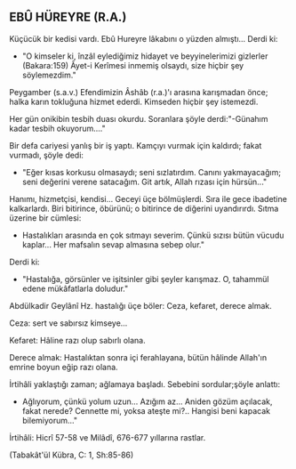 ## EBÛ HÜREYRE (R.A.)

Küçücük bir kedisi vardı. Ebû Hureyre lâkabını o yüzden almıştı... Derdi ki:

- "O kimseler ki, înzâl eylediğimiz hidayet ve beyyinelerimizi gizlerler (Bakara:159) Âyet-i Kerîmesi inmemiş olsaydı, size hiçbir şey söylemezdim."

Peygamber (s.a.v.) Efendimizin Âshâb (r.a.)'ı arasına karışmadan önce; halka karın tokluğuna hizmet ederdi. Kimseden hiçbir şey istemezdi.

Her gün onikibin tesbih duası okurdu. Soranlara şöyle derdi:"-Günahım kadar tesbih okuyorum...."

Bir defa cariyesi yanlış bir iş yaptı. Kamçıyı vurmak için kaldırdı; fakat vurmadı, şöyle dedi:

- "Eğer kısas korkusu olmasaydı; seni sızlatırdım. Canını yakmayacağım; seni değerini verene satacağım. Git artık, Allah rızası için hürsün..."

Hanımı, hizmetçisi, kendisi... Geceyi üçe bölmüşlerdi. Sıra ile gece ibade­tine kalkarlardı. Biri bitirince, öbürünü; o bitirince de diğerini uyandırırdı. Sıtma üzerine bir cümlesi:

- Hastalıkları arasında en çok sıtmayı severim. Çünkü sızısı bütün vücu­du kaplar... Her mafsalın sevap almasına sebep olur."

Derdi ki:

- "Hastalığa, görsünler ve işitsinler gibi şeyler karışmaz. O, tahammül edene mükâfatlarla doludur."

Abdülkadir Geylânî Hz. hastalığı üçe böler: Ceza, kefaret, derece almak.

Ceza: sert ve sabırsız kimseye...

Kefaret: Hâline razı olup sabırlı olana.

Derece almak: Hastalıktan sonra içi ferahlayana, bütün hâlinde Allah'ın emrine boyun eğip razı olana.

İrtihâli yaklaştığı zaman; ağlamaya başladı. Sebebini sordular;şöyle anlat­tı:

- Ağlıyorum, çünkü yolum uzun... Azığım az... Aniden gözüm açılacak, fakat nerede? Cennette mi, yoksa ateşte mi?.. Hangisi beni kapacak bilemiyo­rum..."

İrtihâli: Hicrî 57-58 ve Milâdî, 676-677 yıllarına rastlar.

(Tabakât'ül Kübra, C: 1, Sh:85-86)
